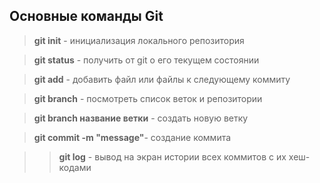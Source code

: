 ## Основные команды Git

> **git init** - инициализация локального репозитория

> **git status** - получить от git о его текущем состоянии

> **git add** - добавить файл или файлы к следующему коммиту

> **git branch** - посмотреть список веток и репозитории

> **git branch название ветки** - создать новую ветку

> **git commit -m "message"**- создание коммита

> > **git log** - вывод на экран истории всех коммитов с их хеш-кодами